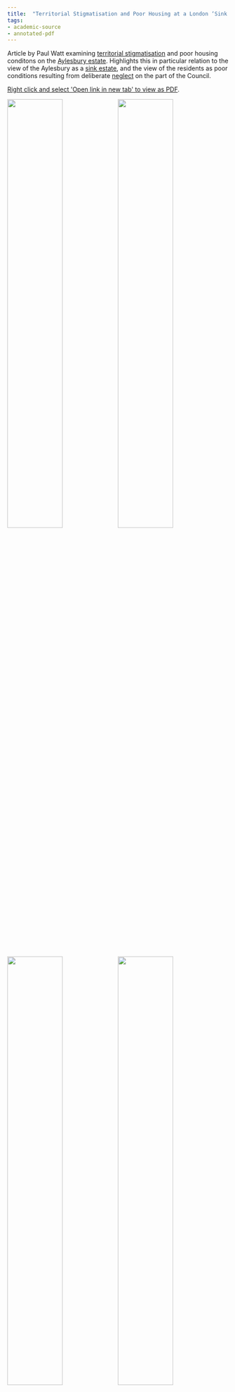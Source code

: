 ```yaml
---
title:  "Territorial Stigmatisation and Poor Housing at a London ‘Sink Estate’"
tags:
- academic-source
- annotated-pdf
---
```



Article by Paul Watt examining [territorial stigmatisation](cause-effect-affect/stigma) and poor housing conditons on the [Aylesbury estate](cases/aylesbury). Highlights this in particular relation to the view of the Aylesbury as a [sink estate](cause-effect-affect/sink-estate), and the view of the residents as poor conditions resulting from deliberate [neglect](cause-effect-affect/neglect) on the part of the Council.

<a href="https://elaraks.github.io/dampcapital/images/theory/watt-territorial-stigma-poor-housing.pdf" target="_blank">Right click and select 'Open link in new tab' to view as PDF</a>.

<img src="https://elaraks.github.io/dampcapital/watt-territorial-stigma-poor-housing-01.jpg" width="50%"/><img src="https://elaraks.github.io/dampcapital/watt-territorial-stigma-poor-housing-02.jpg" width="50%"/>
<img src="https://elaraks.github.io/dampcapital/watt-territorial-stigma-poor-housing-03.jpg" width="50%"/><img src="https://elaraks.github.io/dampcapital/watt-territorial-stigma-poor-housing-04.jpg" width="50%"/>
<img src="https://elaraks.github.io/dampcapital/watt-territorial-stigma-poor-housing-05.jpg" width="50%"/><img src="https://elaraks.github.io/dampcapital/watt-territorial-stigma-poor-housing-06.jpg" width="50%"/>
<img src="https://elaraks.github.io/dampcapital/watt-territorial-stigma-poor-housing-07.jpg" width="50%"/><img src="https://elaraks.github.io/dampcapital/watt-territorial-stigma-poor-housing-08.jpg" width="50%"/>
<img src="https://elaraks.github.io/dampcapital/watt-territorial-stigma-poor-housing-09.jpg" width="50%"/><img src="https://elaraks.github.io/dampcapital/watt-territorial-stigma-poor-housing-10.jpg" width="50%"/>
<img src="https://elaraks.github.io/dampcapital/watt-territorial-stigma-poor-housing-11.jpg" width="50%"/><img src="https://elaraks.github.io/dampcapital/watt-territorial-stigma-poor-housing-12.jpg" width="50%"/>
